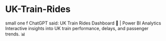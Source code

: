# UK-Train-Rides
small one f ChatGPT said:  UK Train Rides Dashboard 🚄 | Power BI Analytics Interactive insights into UK train performance, delays, and passenger trends. 📊
